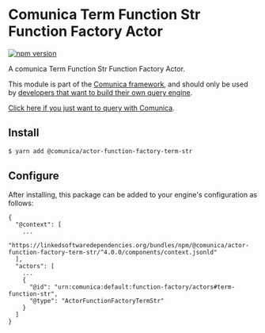 # Comunica Term Function Str Function Factory Actor

[![npm version](https://badge.fury.io/js/%40comunica%2Factor-function-factory-term-function-str.svg)](https://www.npmjs.com/package/@comunica/actor-function-factory-term-str)

A comunica Term Function Str Function Factory Actor.

This module is part of the [Comunica framework](https://github.com/comunica/comunica),
and should only be used by [developers that want to build their own query engine](https://comunica.dev/docs/modify/).

[Click here if you just want to query with Comunica](https://comunica.dev/docs/query/).

## Install

```bash
$ yarn add @comunica/actor-function-factory-term-str
```

## Configure

After installing, this package can be added to your engine's configuration as follows:
```text
{
  "@context": [
    ...
    "https://linkedsoftwaredependencies.org/bundles/npm/@comunica/actor-function-factory-term-str/^4.0.0/components/context.jsonld"
  ],
  "actors": [
    ...
    {
      "@id": "urn:comunica:default:function-factory/actors#term-function-str",
      "@type": "ActorFunctionFactoryTermStr"
    }
  ]
}
```
